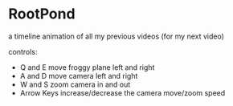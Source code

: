 # RootPond
a timeline animation of all my previous videos (for my next video)

controls:
* Q and E move froggy plane left and right
* A and D move camera left and right
* W and S zoom camera in and out
* Arrow Keys increase/decrease the camera move/zoom speed
